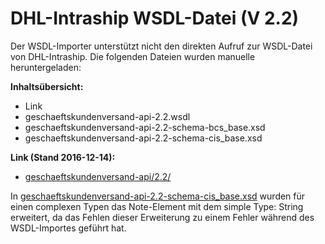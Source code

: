 DHL-Intraship WSDL-Datei (V 2.2) 
================================

Der WSDL-Importer unterstützt nicht den direkten Aufruf zur WSDL-Datei von DHL-Intraship.
Die folgenden Dateien wurden manuelle heruntergeladen:

**Inhaltsübersicht:**
- Link     
- geschaeftskundenversand-api-2.2.wsdl
- geschaeftskundenversand-api-2.2-schema-bcs_base.xsd    
- geschaeftskundenversand-api-2.2-schema-cis_base.xsd    

**Link (Stand 2016-12-14):**
* [geschaeftskundenversand-api/2.2/](https://cig.dhl.de/cig-wsdls/com/dpdhl/wsdl/geschaeftskundenversand-api/2.2/ "https://cig.dhl.de/cig-wsdls/com/dpdhl/wsdl/geschaeftskundenversand-api/2.2/")    

In [geschaeftskundenversand-api-2.2-schema-cis_base.xsd](geschaeftskundenversand-api-2.2-schema-cis_base.xsd "geschaeftskundenversand-api-2.2-schema-cis_base.xsd") wurden für einen complexen Typen das Note-Element mit dem simple Type: String erweitert,
da das Fehlen dieser Erweiterung zu einem Fehler während des WSDL-Importes geführt hat.